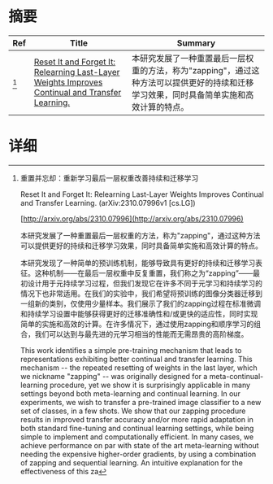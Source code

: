 # 摘要

| Ref | Title | Summary |
| --- | --- | --- |
| [^1] | [Reset It and Forget It: Relearning Last-Layer Weights Improves Continual and Transfer Learning.](http://arxiv.org/abs/2310.07996) | 本研究发展了一种重置最后一层权重的方法，称为"zapping"，通过这种方法可以提供更好的持续和迁移学习效果，同时具备简单实施和高效计算的特点。 |

# 详细

[^1]: 重置并忘却：重新学习最后一层权重改善持续和迁移学习

    Reset It and Forget It: Relearning Last-Layer Weights Improves Continual and Transfer Learning. (arXiv:2310.07996v1 [cs.LG])

    [http://arxiv.org/abs/2310.07996](http://arxiv.org/abs/2310.07996)

    本研究发展了一种重置最后一层权重的方法，称为"zapping"，通过这种方法可以提供更好的持续和迁移学习效果，同时具备简单实施和高效计算的特点。

    

    本研究发现了一种简单的预训练机制，能够导致具有更好的持续和迁移学习表征。这种机制——在最后一层权重中反复重置，我们称之为“zapping”——最初设计用于元持续学习过程，但我们发现它在许多不同于元学习和持续学习的情况下也非常适用。在我们的实验中，我们希望将预训练的图像分类器迁移到一组新的类别，仅使用少量样本。我们展示了我们的zapping过程在标准微调和持续学习设置中能够获得更好的迁移准确性和/或更快的适应性，同时实现简单的实施和高效的计算。在许多情况下，通过使用zapping和顺序学习的组合，我们可以达到与最先进的元学习相当的性能而无需昂贵的高阶梯度。

    This work identifies a simple pre-training mechanism that leads to representations exhibiting better continual and transfer learning. This mechanism -- the repeated resetting of weights in the last layer, which we nickname "zapping" -- was originally designed for a meta-continual-learning procedure, yet we show it is surprisingly applicable in many settings beyond both meta-learning and continual learning. In our experiments, we wish to transfer a pre-trained image classifier to a new set of classes, in a few shots. We show that our zapping procedure results in improved transfer accuracy and/or more rapid adaptation in both standard fine-tuning and continual learning settings, while being simple to implement and computationally efficient. In many cases, we achieve performance on par with state of the art meta-learning without needing the expensive higher-order gradients, by using a combination of zapping and sequential learning. An intuitive explanation for the effectiveness of this za
    

